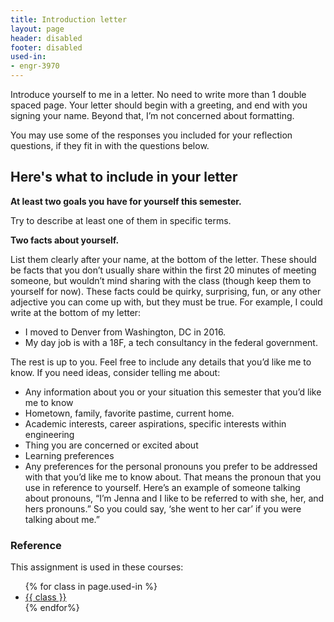 ```yaml
---
title: Introduction letter
layout: page
header: disabled
footer: disabled
used-in:
- engr-3970
---
```

Introduce yourself to me in a letter. No need to write more than 1 double spaced page. Your letter should begin with a greeting, and end with you signing your name. Beyond that, I’m not concerned about formatting.

You may use some of the responses you included for your reflection questions, if they fit in with the questions below.

## Here's what to include in your letter

**At least two goals you have for yourself this semester.**

Try to describe at least one of them in specific terms.

**Two facts about yourself.**

List them clearly after your name, at the bottom of the letter. These should be facts that you don’t usually share within the first 20 minutes of meeting someone, but wouldn’t mind sharing with the class  (though keep them to yourself for now). These facts could be quirky, surprising, fun, or any other adjective you can come up with, but they must be true. For example, I could write at the bottom of my letter:

* I moved to Denver from Washington, DC in 2016.
* My day job is with a 18F, a tech consultancy in the federal government.

The rest is up to you. Feel free to include any details that you’d like me to know. If you need ideas, consider telling me about:
* Any information about you or your situation this semester that you’d like me to know
* Hometown, family, favorite pastime, current home.
* Academic interests, career aspirations, specific interests within engineering
* Thing you are concerned or excited about
* Learning preferences
* Any preferences for the personal pronouns you prefer to be addressed with that
you’d like me to know about. That means the pronoun that you use in reference to yourself. Here’s an example of someone talking about pronouns, “I’m Jenna and I like to be referred to with she, her, and hers pronouns.” So you could say, ‘she went to her car’ if you were talking about me.”

### Reference

This assignment is used in these courses:
<ul>{% for class in page.used-in %}
  <li><a href="{{site.baseurl}}/teaching/{{class}}/syllabus/">{{ class }}</a></li>
{% endfor%}</ul>
